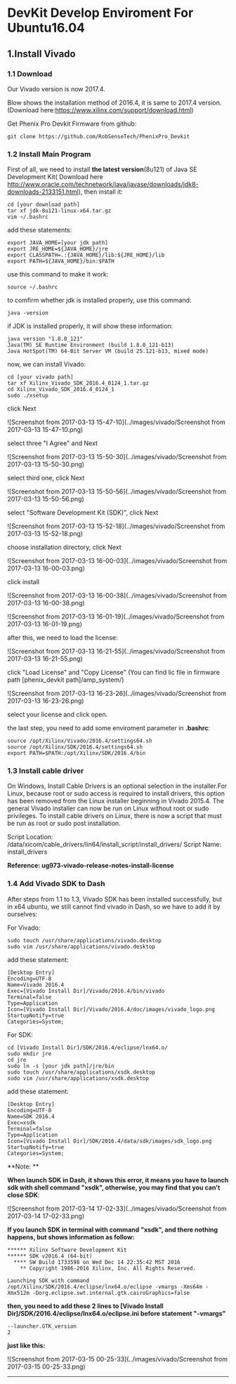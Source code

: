 # DevKit Develop Enviroment For Ubuntu16.04

## 1.Install Vivado

### 1.1 Download

Our Vivado version is now 2017.4.

Blow shows the installation method of 2016.4, it is same to 2017.4 version. (Download here:https://www.xilinx.com/support/download.html)

Get Phenix Pro Devkit Firmware from github:

```
git clone https://github.com/RobSenseTech/PhenixPro_Devkit
```

### 1.2 Install Main Program  

First of all, we need to install **the latest version**(8u121) of Java SE Development Kit( Download here http://www.oracle.com/technetwork/java/javase/downloads/jdk8-downloads-2133151.html), then install it:

```
cd [your download path]
tar xf jdk-8u121-linux-x64.tar.gz
vim ~/.bashrc
```

add these statements:

```
export JAVA_HOME=[your jdk path]
export JRE_HOME=${JAVA_HOME}/jre
export CLASSPATH=.:{JAVA_HOME}/lib:${JRE_HOME}/lib
export PATH=${JAVA_HOME}/bin:$PATH
```

use this command to make it work:

```
source ~/.bashrc
```

to comfirm whether jdk is installed properly, use this command:

```
java -version
```

if JDK is installed properly, it will show these information:

```
java version "1.8.0_121"
Java(TM) SE Runtime Environment (build 1.8.0_121-b13)
Java HotSpot(TM) 64-Bit Server VM (build 25.121-b13, mixed mode)
```

now, we can install Vivado:

```
cd [your vivado path]
tar xf Xilinx_Vivado_SDK_2016.4_0124_1.tar.gz
cd Xilinx_Vivado_SDK_2016.4_0124_1
sudo ./xsetup
```

click Next

![Screenshot from 2017-03-13 15-47-10](../images/vivado/Screenshot from 2017-03-13 15-47-10.png)

select three "I Agree" and Next

![Screenshot from 2017-03-13 15-50-30](../images/vivado/Screenshot from 2017-03-13 15-50-30.png)

select third one, click Next

![Screenshot from 2017-03-13 15-50-56](../images/vivado/Screenshot from 2017-03-13 15-50-56.png)

select "Software Development Kit (SDK)", click Next

![Screenshot from 2017-03-13 15-52-18](../images/vivado/Screenshot from 2017-03-13 15-52-18.png)

choose installation directory, click Next

![Screenshot from 2017-03-13 16-00-03](../images/vivado/Screenshot from 2017-03-13 16-00-03.png)

click install

![Screenshot from 2017-03-13 16-00-38](../images/vivado/Screenshot from 2017-03-13 16-00-38.png)



![Screenshot from 2017-03-13 16-01-19](../images/vivado/Screenshot from 2017-03-13 16-01-19.png)

after this, we need to load the license:

![Screenshot from 2017-03-13 16-21-55](../images/vivado/Screenshot from 2017-03-13 16-21-55.png)

click "Load License" and "Copy License" (You can find lic file in firmware path [phenix_devkit path]/amp_system/)


![Screenshot from 2017-03-13 16-23-26](../images/vivado/Screenshot from 2017-03-13 16-23-26.png)


select your license and click open.

the last step, you need to add some enviroment parameter in **.bashrc**:

```
source /opt/Xilinx/Vivado/2016.4/settings64.sh
source /opt/Xilinx/SDK/2016.4/settings64.sh
export PATH=$PATH:/opt/Xilinx/SDK/2016.4/bin
```

### 1.3 Install cable driver

On Windows, Install Cable Drivers is an optional selection in the installer.For Linux, because root or sudo access is required to install drivers, this option has been removed from the Linux installer beginning in Vivado 2015.4. The general Vivado installer can now be run on Linux without root or sudo privileges. To install cable drivers on Linux, there is now a script that must be run as root or sudo post installation.

Script Location: <Vivado Install Dir>/data/xicom/cable_drivers/lin64/install_script/install_drivers/
Script Name: install_drivers

**Reference: ug973-vivado-release-notes-install-license**

### 1.4 Add Vivado SDK to Dash

After steps from 1.1 to 1.3, Vivado SDK has been installed successfully, but in x64 ubuntu, we still cannot find vivado in Dash, so we have to add it by ourselves:

For Vivado:

```
sudo touch /usr/share/applications/vivado.desktop
sudo vim /usr/share/applications/vivado.desktop
```

add these statement:

```
[Desktop Entry]
Encoding=UTF-8
Name=Vivado 2016.4
Exec=[Vivado Install Dir]/Vivado/2016.4/bin/vivado
Terminal=false
Type=Application
Icon=[Vivado Install Dir]/Vivado/2016.4/doc/images/vivado_logo.png
StartupNotify=true
Categories=System;
```

For SDK:

```
cd [Vivado Install Dir]/SDK/2016.4/eclipse/lnx64.o/
sudo mkdir jre
cd jre
sudo ln -s [your jdk path]/jre/bin
sudo touch /usr/share/applications/xsdk.desktop
sudo vim /usr/share/applications/xsdk.desktop
```

add these statement:

```
[Desktop Entry]
Encoding=UTF-8
Name=SDK 2016.4
Exec=xsdk
Terminal=false
Type=Application
Icon=[Vivado Install Dir]/SDK/2016.4/data/sdk/images/sdk_logo.png
StartupNotify=true
Categories=System;
```

**Note: **

**When launch SDK in Dash, it shows this error, it means you have to launch sdk with shell command "xsdk", otherwise, you may find that you can't close SDK**:


![Screenshot from 2017-03-14 17-02-33](../images/vivado/Screenshot from 2017-03-14 17-02-33.png)


**If you launch SDK in terminal with command "xsdk", and there nothing happens, but shows information as follow:**

```
****** Xilinx Software Development Kit
****** SDK v2016.4 (64-bit)
  **** SW Build 1733598 on Wed Dec 14 22:35:42 MST 2016
    ** Copyright 1986-2016 Xilinx, Inc. All Rights Reserved.

Launching SDK with command /opt/Xilinx/SDK/2016.4/eclipse/lnx64.o/eclipse -vmargs -Xms64m -Xmx512m -Dorg.eclipse.swt.internal.gtk.cairoGraphics=false
```

**then, you need to add these 2 lines to [Vivado Install Dir]/SDK/2016.4/eclipse/lnx64.o/eclipse.ini before statement "-vmargs"**

```
--launcher.GTK_version
2
```

**just like this:**


![Screenshot from 2017-03-15 00-25-33](../images/vivado/Screenshot from 2017-03-15 00-25-33.png)

****
